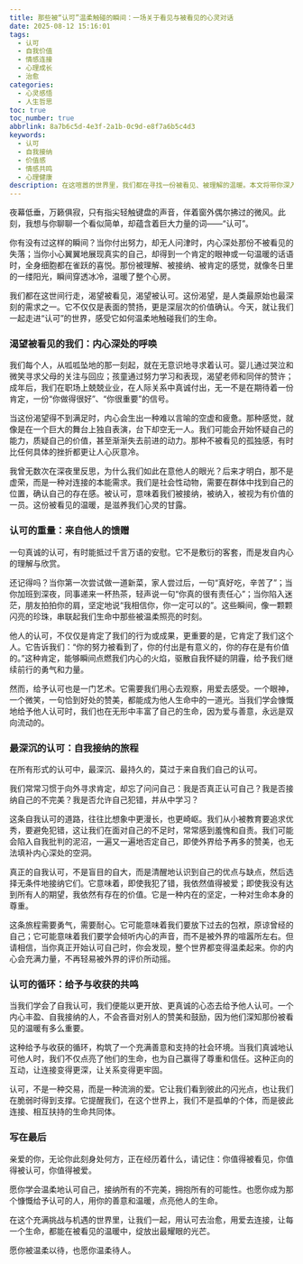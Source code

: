 ```yaml
---
title: 那些被“认可”温柔触碰的瞬间：一场关于看见与被看见的心灵对话
date: 2025-08-12 15:16:01
tags:
  - 认可
  - 自我价值
  - 情感连接
  - 心理成长
  - 治愈
categories:
  - 心灵感悟
  - 人生哲思
toc: true
toc_number: true
abbrlink: 8a7b6c5d-4e3f-2a1b-0c9d-e8f7a6b5c4d3
keywords:
  - 认可
  - 自我接纳
  - 价值感
  - 情感共鸣
  - 心理健康
description: 在这喧嚣的世界里，我们都在寻找一份被看见、被理解的温暖。本文将带你深入探讨“认可”的深层含义，从渴望被看见的内心，到他人馈赠的温暖，再到最深沉的自我接纳。这是一场关于价值、连接与治愈的心灵旅程，愿你在此找到共鸣，并学会温柔地认可自己与他人。
---
```


夜幕低垂，万籁俱寂，只有指尖轻触键盘的声音，伴着窗外偶尔拂过的微风。此刻，我想与你聊聊一个看似简单，却蕴含着巨大力量的词——“认可”。

你有没有过这样的瞬间？当你付出努力，却无人问津时，内心深处那份不被看见的失落；当你小心翼翼地展现真实的自己，却得到一个肯定的眼神或一句温暖的话语时，全身细胞都在雀跃的喜悦。那份被理解、被接纳、被肯定的感觉，就像冬日里的一缕阳光，瞬间穿透冰冷，温暖了整个心房。

我们都在这世间行走，渴望被看见，渴望被认可。这份渴望，是人类最原始也最深刻的需求之一。它不仅仅是表面的赞扬，更是深层次的价值确认。今天，就让我们一起走进“认可”的世界，感受它如何温柔地触碰我们的生命。

### 渴望被看见的我们：内心深处的呼唤

我们每个人，从呱呱坠地的那一刻起，就在无意识地寻求着认可。婴儿通过哭泣和微笑寻求父母的关注与回应；孩童通过努力学习和表现，渴望老师和同伴的赞许；成年后，我们在职场上兢兢业业，在人际关系中真诚付出，无一不是在期待着一份肯定，一份“你做得很好”、“你很重要”的信号。

当这份渴望得不到满足时，内心会生出一种难以言喻的空虚和疲惫。那种感觉，就像是在一个巨大的舞台上独自表演，台下却空无一人。我们可能会开始怀疑自己的能力，质疑自己的价值，甚至渐渐失去前进的动力。那种不被看见的孤独感，有时比任何具体的挫折都更让人心灰意冷。

我曾无数次在深夜里反思，为什么我们如此在意他人的眼光？后来才明白，那不是虚荣，而是一种对连接的本能需求。我们是社会性动物，需要在群体中找到自己的位置，确认自己的存在感。被认可，意味着我们被接纳，被纳入，被视为有价值的一员。这份被看见的温暖，是滋养我们心灵的甘露。

### 认可的重量：来自他人的馈赠

一句真诚的认可，有时能抵过千言万语的安慰。它不是敷衍的客套，而是发自内心的理解与欣赏。

还记得吗？当你第一次尝试做一道新菜，家人尝过后，一句“真好吃，辛苦了”；当你加班到深夜，同事递来一杯热茶，轻声说一句“你真的很有责任心”；当你陷入迷茫，朋友拍拍你的肩，坚定地说“我相信你，你一定可以的”。这些瞬间，像一颗颗闪亮的珍珠，串联起我们生命中那些被温柔照亮的时刻。

他人的认可，不仅仅是肯定了我们的行为或成果，更重要的是，它肯定了我们这个人。它告诉我们：“你的努力被看到了，你的付出是有意义的，你的存在是有价值的。”这种肯定，能够瞬间点燃我们内心的火焰，驱散自我怀疑的阴霾，给予我们继续前行的勇气和力量。

然而，给予认可也是一门艺术。它需要我们用心去观察，用爱去感受。一个眼神，一个微笑，一句恰到好处的赞美，都能成为他人生命中的一道光。当我们学会慷慨地给予他人认可时，我们也在无形中丰富了自己的生命，因为爱与善意，永远是双向流动的。

### 最深沉的认可：自我接纳的旅程

在所有形式的认可中，最深沉、最持久的，莫过于来自我们自己的认可。

我们常常习惯于向外寻求肯定，却忘了问问自己：我是否真正认可自己？我是否接纳自己的不完美？我是否允许自己犯错，并从中学习？

这条自我认可的道路，往往比想象中更漫长，也更崎岖。我们从小被教育要追求优秀，要避免犯错，这让我们在面对自己的不足时，常常感到羞愧和自责。我们可能会陷入自我批判的泥沼，一遍又一遍地否定自己，即使外界给予再多的赞美，也无法填补内心深处的空洞。

真正的自我认可，不是盲目的自大，而是清醒地认识到自己的优点与缺点，然后选择无条件地接纳它们。它意味着，即使我犯了错，我依然值得被爱；即使我没有达到所有人的期望，我依然有存在的价值。它是一种内在的坚定，一种对生命本身的尊重。

这条旅程需要勇气，需要耐心。它可能意味着我们要放下过去的包袱，原谅曾经的自己；它可能意味着我们要学会倾听内心的声音，而不是被外界的喧嚣所左右。但请相信，当你真正开始认可自己时，你会发现，整个世界都变得温柔起来。你的内心会充满力量，不再轻易被外界的评价所动摇。

### 认可的循环：给予与收获的共鸣

当我们学会了自我认可，我们便能以更开放、更真诚的心态去给予他人认可。一个内心丰盈、自我接纳的人，不会吝啬对别人的赞美和鼓励，因为他们深知那份被看见的温暖有多么重要。

这种给予与收获的循环，构筑了一个充满善意和支持的社会环境。当我们真诚地认可他人时，我们不仅点亮了他们的生命，也为自己赢得了尊重和信任。这种正向的互动，让连接变得更深，让关系变得更牢固。

认可，不是一种交易，而是一种流淌的爱。它让我们看到彼此的闪光点，也让我们在脆弱时得到支撑。它提醒我们，在这个世界上，我们不是孤单的个体，而是彼此连接、相互扶持的生命共同体。

### 写在最后

亲爱的你，无论你此刻身处何方，正在经历着什么，请记住：你值得被看见，你值得被认可，你值得被爱。

愿你学会温柔地认可自己，接纳所有的不完美，拥抱所有的可能性。也愿你成为那个慷慨给予认可的人，用你的善意和温暖，点亮他人的生命。

在这个充满挑战与机遇的世界里，让我们一起，用认可去治愈，用爱去连接，让每一个生命，都能在被看见的温暖中，绽放出最耀眼的光芒。

愿你被温柔以待，也愿你温柔待人。